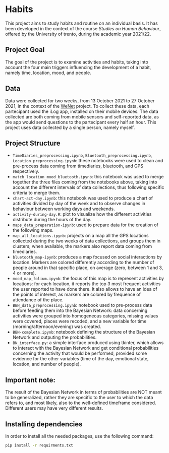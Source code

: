 # Habits
This project aims to study habits and routine on an individual basis. It has been developed in the context of the course _Studies on Human Behaviour_, offered by the University of trento, during the academic year 2021/22.

## Project Goal
The goal of the project is to examine activities and habits, taking into account the four main triggers influencing the development of a habit, namely time, location, mood, and people. 

## Data
Data were collected for two weeks, from 13 October 2021 to 27 October 2021, in the context of the [WeNet](https://www.internetofus.eu/) project.
To collect these data, each partecipant used the iLog app, installed on their mobile devices.
The data collected are both coming from mobile sensors and self-reported data, as the app would send questions to the partecipant every half an hour.
This project uses data collected by a single person, namely myself.

## Project Structure
- `TimeDiaries_preprocessing.ipynb`, `Bluetooth_preprocessing.ipynb`, `Location_preprocessing.ipynb`: these notebooks were used to clean and pre-process data coming from timediaries, bluetooth, and GPS respectively.
- `match_location_mood_bluetooth.ipynb`: this notebook was used to merge together the three files coming from the notebooks above, taking into account the different intervals of data collections, thus following specific criteria to merge them.
- `chart-act-day.ipynb`: this notebook was used to produce a chart of activities divided by day of the week and to observe changes in behaviour between working days and weekends.
- `activity-during-day.R`: plot to visualize how the different activities distribute during the hours of the day.
- `maps_data_preparation-ipynb`: used to prepare data for the creation of the following maps.
- `map_all_locations.ipynb`: projects on a map all the GPS locations collected during the two weeks of data collections, and groups them in clusters; when available, the markers also report data coming from timediaries.
- `bluetooth_map-ipynb`: produces a map focused on social interactions by location. Markers are colored differently according to the number of people around in that specific place, on average (zero, between 1 and 3, 4 or more).
- `mood_map_folium.ipynb`: the focus of this map is to represent activities by locations: for each location, it reports the top 3 most frequent activities the user reported to have done there. It also allows to have an idea of the points of interest, as markers are colored by frequence of attendance of the place.
- `BBN_data_preprocessing.ipynb`: notebook used to pre-process data before feeding them into the Bayesian Network: data concerning activities were grouped into homogeneous categories, missing values were covered, places were recoded, and a new variable for time (morning/afternoon/evening) was created.
- `BBN-complete.ipynb`: notebook defining the structure of the Bayesian Network and outputing the probabilities.
- `BN_interface.py`: a simple interface produced using tkinter, which allows to interact with the Bayesian Network and get conditional probabilities concerning the activity that would be performed, provided some evidence for the other variables (time of the day, emotional state, location, and number of people).

## Important note:
The result of the Bayesian Network in terms of probabilities are NOT meant to be generalized, rather they are specific to the user to which the data refers to, and most likely, also to the well-defined timeframe considered. Different users may have very different results. 

## Installing dependencies
In order to install all the needed packages, use the following command:
```bash
pip install -r requirments.txt
```
